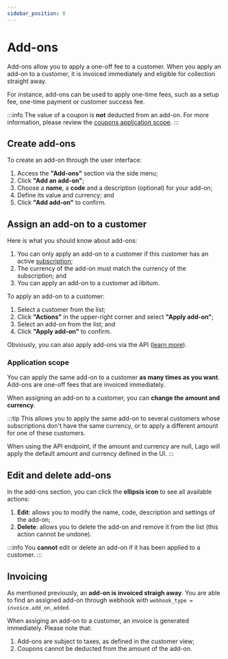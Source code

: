 ```yaml
---
sidebar_position: 8
---
```


# Add-ons
Add-ons allow you to apply a one-off fee to a customer. When you apply an add-on to a customer, it is invoiced immediately and eligible for collection straight away.

For instance, add-ons can be used to apply one-time fees, such as a setup fee, one-time payment or customer success fee.

:::info
The value of a coupon is **not** deducted from an add-on. For more information, please review the [coupons application scope](coupons#application-scope).
:::

## Create add-ons
To create an add-on through the user interface:
1. Access the **"Add-ons"** section via the side menu;
2. Click **"Add an add-on"**;
3. Choose a **name**, a **code** and a description (optional) for your add-on;
4. Define its value and currency; and
5. Click **"Add add-on"** to confirm.

## Assign an add-on to a customer
Here is what you should know about add-ons:
1. You can only apply an add-on to a customer if this customer has an active [subscription](../guide/plans/subscription);
2. The currency of the add-on must match the currency of the subscription; and
3. You can apply an add-on to a customer ad libitum.

To apply an add-on to a customer:
1. Select a customer from the list;
2. Click **"Actions"** in the upper-right corner and select **"Apply add-on"**;
3. Select an add-on from the list; and
4. Click **"Apply add-on"** to confirm.

Obviously, you can also apply add-ons via the API ([learn more](../api/applied_add_ons/apply-add-on)).

### Application scope
You can apply the same add-on to a customer **as many times as you want**. Add-ons are one-off fees that are invoiced immediately.

When assigning an add-on to a customer, you can **change the amount and currency**.

:::tip
This allows you to apply the same add-on to several customers whose subscriptions don't have the same currency, or to apply a different amount for one of these customers.

When using the API endpoint, if the amount and currency are null, Lago will apply the default amount and currency defined in the UI.
:::


## Edit and delete add-ons
In the add-ons section, you can click the **ellipsis icon** to see all available actions:
1. **Edit**: allows you to modify the name, code, description and settings of the add-on;
2. **Delete**: allows you to delete the add-on and remove it from the list (this action cannot be undone).

:::info
You **cannot** edit or delete an add-on if it has been applied to a customer.
:::

## Invoicing
As mentioned previously, an **add-on is invoiced straigh away**. You are able to find an assigned add-on through webhook with `webhook_type = invoice.add_on_added`.

When assiging an add-on to a customer, an invoice is generated immediately. Please note that:
1. Add-ons are subject to taxes, as defined in the customer view;
2. Coupons cannot be deducted from the amount of the add-on.